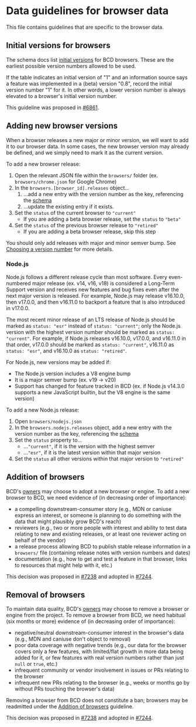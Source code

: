 # Data guidelines for browser data

This file contains guidelines that are specific to the browser data.

## Initial versions for browsers

The schema docs list [initial versions](../../schemas/browsers-schema.md#initial-versions) for BCD browsers. These are the earliest possible version numbers allowed to be used.

If the table indicates an initial version of "1" and an information source says a feature was implemented in a (beta) version "0.8", record the initial version number "1" for it. In other words, a lower version number is always elevated to a browser's initial version number.

This guideline was proposed in [#6861](https://github.com/mdn/browser-compat-data/pull/6861).

## Adding new browser versions

When a browser releases a new major or minor version, we will want to add it to our browser data. In some cases, the new browser version may already be defined, and we simply need to mark it as the current version.

To add a new browser release:

1. Open the relevant JSON file within the `browsers/` folder (ex. `browsers/chrome.json` for Google Chrome)
2. In the `browsers.[browser_id].releases` object...
   1. ...add a new entry with the version number as the key, referencing the [schema](../../schemas/browsers-schema.md#releases)
   2. ...update the existing entry if it exists.
3. Set the `status` of the current browser to `"current"`
   - If you are adding a beta browser release, set the `status` to `"beta"`
4. Set the `status` of the previous browser release to `"retired"`
   - If you are adding a beta browser release, skip this step

You should only add releases with major and minor semver bump. See [Choosing a version number](./index.md#choosing-a-version-number) for more details.

### Node.js

Node.js follows a different release cycle than most software. Every even-numbered major release (ex. v14, v16, v18) is considered a Long-Term Support version and receives new features and bug fixes even after the next major version is released. For example, Node.js may release v16.10.0, then v17.0.0, and then v16.11.0 to backport a feature that is also introduced in v17.0.0.

The most recent minor release of an LTS release of Node.js should be marked as `status: "esr"` instead of `status: "current"`; only the Node.js version with the highest version number should be marked as `status: "current"`. For example, if Node.js releases v16.10.0, v17.0.0, and v16.11.0 in that order, v17.0.0 should be marked as `status: "current"`, v16.11.0 as `status: "esr"`, and v16.10.0 as `status: "retired"`.

For Node.js, new versions may be added if:

- The Node.js version includes a V8 engine bump
- It is a major semver bump (ex. v19 -> v20)
- Support has changed for feature tracked in BCD (ex. if Node.js v14.3.0 supports a new JavaScript builtin, but the V8 engine is the same version)

To add a new Node.js release:

1. Open `browsers/nodejs.json`
2. In the `browsers.nodejs.releases` object, add a new entry with the version number as the key, referencing the [schema](../../schemas/browsers-schema.md#releases)
3. Set the `status` property to...
   - ...`"current"`, if it is the version with the highest semver
   - ...`"esr"`, if it is the latest version within that major version
4. Set the `status` all other versions within that major version to `"retired"`

## Addition of browsers

BCD's [owners](../../GOVERNANCE.md) may choose to adopt a new browser or engine. To add a new browser to BCD, we need evidence of (in decreasing order of importance):

- a compelling downstream-consumer story (e.g., MDN or caniuse express an interest, or someone is planning to do something with the data that might plausibly grow BCD's reach)
- reviewers (e.g., two or more people with interest and ability to test data relating to new and existing releases, or at least one reviewer acting on behalf of the vendor)
- a release process allowing BCD to publish stable release information in a `browsers/` file (containing release notes with version numbers and dates)
- documentation (e.g., how to get and test a feature in that browser, links to resources that might help with it, etc.)

This decision was proposed in [#7238](https://github.com/mdn/browser-compat-data/issues/7238) and adopted in [#7244](https://github.com/mdn/browser-compat-data/pull/7244).

## Removal of browsers

To maintain data quality, BCD's [owners](../../GOVERNANCE.md) may choose to remove a browser or engine from the project. To remove a browser from BCD, we need habitual (six months or more) evidence of (in decreasing order of importance):

- negative/neutral downstream-consumer interest in the browser's data (e.g., MDN and caniuse don't object to removal)
- poor data coverage with negative trends (e.g., our data for the browser covers only a few features, with limited/flat growth in more data being added for it, or few features with real version numbers rather than just `null` or `true`, etc.)
- infrequent community or vendor involvement in issues or PRs relating to the browser
- infrequent new PRs relating to the browser (e.g., weeks or months go by without PRs touching the browser's data)

Removing a browser from BCD does not constitute a ban; browsers may be readmitted under the [Addition of browsers](#addition-of-browsers) guideline.

This decision was proposed in [#7238](https://github.com/mdn/browser-compat-data/issues/7238) and adopted in [#7244](https://github.com/mdn/browser-compat-data/pull/7244).

